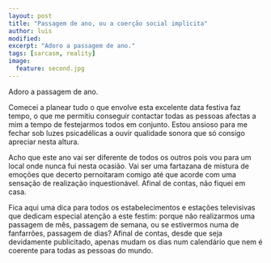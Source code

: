 ```yaml
---
layout: post
title: "Passagem de ano, ou a coerção social implicita"
author: luis
modified:
excerpt: "Adoro a passagem de ano."
tags: [sarcasm, reality]
image:
  feature: second.jpg
---
```


Adoro a passagem de ano.

Comecei a planear tudo o que envolve esta excelente data festiva faz tempo, o que me permitiu conseguir contactar todas as pessoas afectas a mim a tempo de festejarmos todos em conjunto. Estou ansioso para me fechar sob luzes psicadélicas a ouvir qualidade sonora que só consigo apreciar nesta altura.


Acho que este ano vai ser diferente de todos os outros pois vou para um local onde nunca fui nesta ocasião. Vai ser uma fartazana de mistura de emoções que decerto pernoitaram comigo até que acorde com uma sensação de realização inquestionável. Afinal de contas, não fiquei em casa.


Fica aqui uma dica para todos os estabelecimentos e estações televisivas que dedicam especial atenção a este festim: porque não realizarmos uma passagem de mês, passagem de semana, ou se estivermos numa de fanfarrões, passagem de dias? Afinal de contas, desde que seja devidamente publicitado, apenas mudam os dias num calendário que nem é coerente para todas as pessoas do mundo.